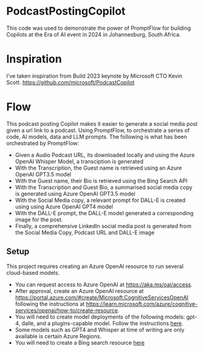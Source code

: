 # PodcastPostingCopilot
This code was used to demonstrate the power of PromptFlow for building Copilots at the Era of AI event in 2024 in Johannesburg, South Africa.

# Inspiration
I've taken inspiration from Build 2023 keynote by Microsoft CTO Kevin Scott. https://github.com/microsoft/PodcastCopilot

# Flow
This podcast posting Copilot makes it easier to generate a social media post given a url link to a podcast. Using PromptFlow, to orchestrate a series of code, AI models, data and LLM prompts.
The following is what has been orchestrated by PromptFlow:
+ Given a Audio Podcast URL, its downloaded locally and using the Azure OpenAI Whisper Model, a transciption is generated
+ With the Transcription, the Guest name is retrieved using an Azure OpenAI GPT3.5 model
+ With the Guest name, their Bio is retrieved using the Bing Search API
+ With the Transcription and Guest Bio, a summarised social media copy is generated using Azure OpenAI GPT3.5 model
+ With the Social Media copy, a relevant prompt for DALL-E is created using using Azure OpenAI GPT4 model
+ With the DALL-E prompt, the DALL-E model generated a corresponding image for the post.
+ Finally, a comprehensive LinkedIn social media post is generated from the Social Media Copy, Podcast URL and DALL-E image

## Setup

This project requires creating an Azure OpenAI resource to run several cloud-based models.  
+ You can request access to Azure OpenAI at https://aka.ms/oai/access.  
+ After approval, create an Azure OpenAI resource at https://portal.azure.com/#create/Microsoft.CognitiveServicesOpenAI following the instructions at https://learn.microsoft.com/azure/cognitive-services/openai/how-to/create-resource.  
+ You will need to create model deployments of the following models: gpt-4, dalle, and a plugins-capable model.  Follow the instructions [here](https://learn.microsoft.com/en-us/azure/cognitive-services/openai/how-to/create-resource#deploy-a-model).
+ Some models such as GPT4 and Whisper at time of writing are only available is certain Azure Regions.
+ You will need to create a Bing search resource [here](https://portal.azure.com/#create/Microsoft.BingSearch)  
